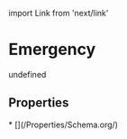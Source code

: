 import Link from 'next/link'
# Emergency

undefined

## Properties

<Grid>
* [](/Properties/Schema.org/)

</Grid>


